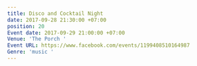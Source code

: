 ```yaml
---
title: Disco and Cocktail Night
date: 2017-09-28 21:30:00 +07:00
position: 20
Event date: 2017-09-29 21:00:00 +07:00
Venue: 'The Porch '
Event URL: https://www.facebook.com/events/1199408510164987
Genre: 'music '
---
```


